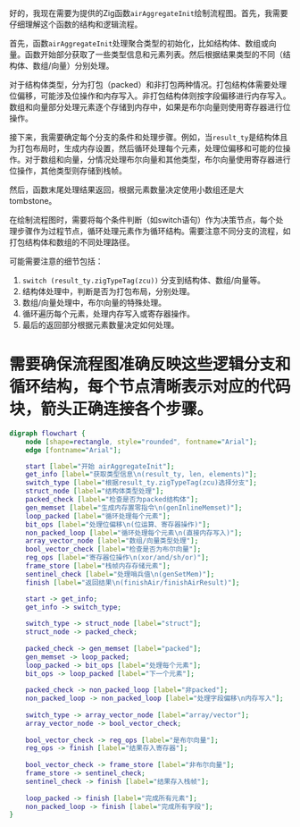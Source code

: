 好的，我现在需要为提供的Zig函数`airAggregateInit`绘制流程图。首先，我需要仔细理解这个函数的结构和逻辑流程。

首先，函数`airAggregateInit`处理聚合类型的初始化，比如结构体、数组或向量。函数开始部分获取了一些类型信息和元素列表。然后根据结果类型的不同（结构体、数组/向量）分别处理。

对于结构体类型，分为打包（packed）和非打包两种情况。打包结构体需要处理位偏移，可能涉及位操作和内存写入。非打包结构体则按字段偏移进行内存写入。数组和向量部分处理元素逐个存储到内存中，如果是布尔向量则使用寄存器进行位操作。

接下来，我需要确定每个分支的条件和处理步骤。例如，当`result_ty`是结构体且为打包布局时，生成内存设置，然后循环处理每个元素，处理位偏移和可能的位操作。对于数组和向量，分情况处理布尔向量和其他类型，布尔向量使用寄存器进行位操作，其他类型则存储到栈帧。

然后，函数末尾处理结果返回，根据元素数量决定使用小数组还是大tombstone。

在绘制流程图时，需要将每个条件判断（如switch语句）作为决策节点，每个处理步骤作为过程节点，循环处理元素作为循环结构。需要注意不同分支的流程，如打包结构体和数组的不同处理路径。

可能需要注意的细节包括：

1. `switch (result_ty.zigTypeTag(zcu))` 分支到结构体、数组/向量等。
2. 结构体处理中，判断是否为打包布局，分别处理。
3. 数组/向量处理中，布尔向量的特殊处理。
4. 循环遍历每个元素，处理内存写入或寄存器操作。
5. 最后的返回部分根据元素数量决定如何处理。

需要确保流程图准确反映这些逻辑分支和循环结构，每个节点清晰表示对应的代码块，箭头正确连接各个步骤。
================================================
```dot
digraph flowchart {
    node [shape=rectangle, style="rounded", fontname="Arial"];
    edge [fontname="Arial"];

    start [label="开始 airAggregateInit"];
    get_info [label="获取类型信息\n(result_ty, len, elements)"];
    switch_type [label="根据result_ty.zigTypeTag(zcu)选择分支"];
    struct_node [label="结构体类型处理"];
    packed_check [label="检查是否为packed结构体"];
    gen_memset [label="生成内存置零指令\n(genInlineMemset)"];
    loop_packed [label="循环处理每个元素"];
    bit_ops [label="处理位偏移\n(位运算、寄存器操作)"];
    non_packed_loop [label="循环处理每个元素\n(直接内存写入)"];
    array_vector_node [label="数组/向量类型处理"];
    bool_vector_check [label="检查是否为布尔向量"];
    reg_ops [label="寄存器位操作\n(xor/and/sh/or)"];
    frame_store [label="栈帧内存存储元素"];
    sentinel_check [label="处理哨兵值\n(genSetMem)"];
    finish [label="返回结果\n(finishAir/finishAirResult)"];

    start -> get_info;
    get_info -> switch_type;
    
    switch_type -> struct_node [label="struct"];
    struct_node -> packed_check;
    
    packed_check -> gen_memset [label="packed"];
    gen_memset -> loop_packed;
    loop_packed -> bit_ops [label="处理每个元素"];
    bit_ops -> loop_packed [label="下一个元素"];
    
    packed_check -> non_packed_loop [label="非packed"];
    non_packed_loop -> non_packed_loop [label="处理字段偏移\n内存写入"];
    
    switch_type -> array_vector_node [label="array/vector"];
    array_vector_node -> bool_vector_check;
    
    bool_vector_check -> reg_ops [label="是布尔向量"];
    reg_ops -> finish [label="结果存入寄存器"];
    
    bool_vector_check -> frame_store [label="非布尔向量"];
    frame_store -> sentinel_check;
    sentinel_check -> finish [label="结果存入栈帧"];
    
    loop_packed -> finish [label="完成所有元素"];
    non_packed_loop -> finish [label="完成所有字段"];
}
```